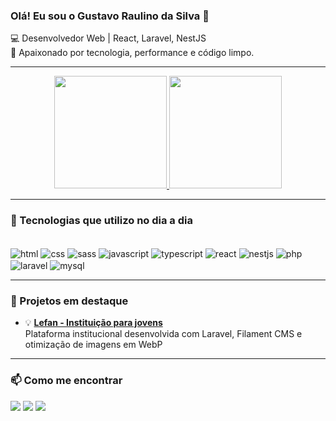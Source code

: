 ### Olá! Eu sou o Gustavo Raulino da Silva 👋

💻 Desenvolvedor Web | React, Laravel, NestJS  
🚀 Apaixonado por tecnologia, performance e código limpo.

---

<div align="center">
  <a href="https://github.com/gustavoraulinodsilva">
    <img height="180px" src="https://github-readme-stats.vercel.app/api?username=gustavoraulinodsilva&locale=pt-br&show_icons=true&theme=tokyonight"/>
    <img height="180px" src="https://github-readme-stats.vercel.app/api/top-langs/?username=gustavoraulinodsilva&locale=pt-br&layout=compact&theme=tokyonight"/>
  </a>
</div>

---

### 🚀 Tecnologias que utilizo no dia a dia

<div style="display: inline_block"><br/>
  <img align="center" alt="html" src="https://img.shields.io/badge/HTML5-E34F26?style=for-the-badge&logo=html5&logoColor=white"/>
  <img align="center" alt="css" src="https://img.shields.io/badge/CSS3-1572B6?style=for-the-badge&logo=css3&logoColor=white"/>
  <img align="center" alt="sass" src="https://img.shields.io/badge/Sass-CC6699?style=for-the-badge&logo=sass&logoColor=white"/>
  <img align="center" alt="javascript" src="https://img.shields.io/badge/JavaScript-323330?style=for-the-badge&logo=javascript&logoColor=F7DF1E"/>
  <img align="center" alt="typescript" src="https://img.shields.io/badge/TypeScript-007ACC?style=for-the-badge&logo=typescript&logoColor=white"/>
  <img align="center" alt="react" src="https://img.shields.io/badge/React-20232A?style=for-the-badge&logo=react&logoColor=61DAFB"/>
  <img align="center" alt="nestjs" src="https://img.shields.io/badge/NestJS-E0234E?style=for-the-badge&logo=nestjs&logoColor=white"/>
  <img align="center" alt="php" src="https://img.shields.io/badge/PHP-777BB4?style=for-the-badge&logo=php&logoColor=white"/>
  <img align="center" alt="laravel" src="https://img.shields.io/badge/Laravel-FF2D20?style=for-the-badge&logo=laravel&logoColor=white"/>
  <img align="center" alt="mysql" src="https://img.shields.io/badge/MySQL-00000F?style=for-the-badge&logo=mysql&logoColor=white"/>
</div>

---

### 🧠 Projetos em destaque

- 💡 [**Lefan - Instituição para jovens**](https://www.lefan.org.br/)  
  Plataforma institucional desenvolvida com Laravel, Filament CMS e otimização de imagens em WebP


---

### 📫 Como me encontrar

<a href="mailto:gustavoraulinodasilva@gmail.com"><img src="https://img.shields.io/badge/Email-D14836?style=for-the-badge&logo=gmail&logoColor=white"/></a>
<a href="https://www.linkedin.com/in/gustavoraulinodasilva/"><img src="https://img.shields.io/badge/LinkedIn-0A66C2?style=for-the-badge&logo=linkedin&logoColor=white"/></a>
<a href="https://github.com/gustavoraulinodsilva"><img src="https://img.shields.io/badge/GitHub-100000?style=for-the-badge&logo=github&logoColor=white"/></a>
